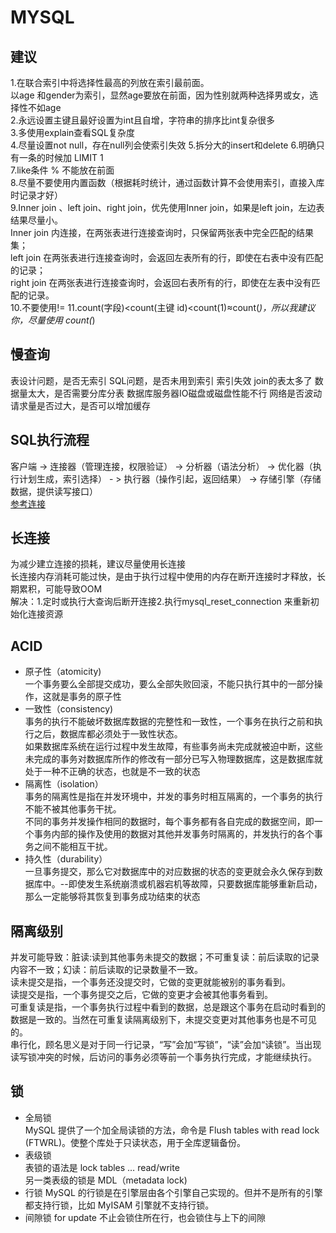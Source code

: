 # MYSQL

## 建议
1.在联合索引中将选择性最高的列放在索引最前面。  
以age 和gender为索引，显然age要放在前面，因为性别就两种选择男或女，选择性不如age  
2.永远设置主键且最好设置为int且自增，字符串的排序比int复杂很多  
3.多使用explain查看SQL复杂度  
4.尽量设置not null，存在null列会使索引失效
5.拆分大的insert和delete
6.明确只有一条的时候加 LIMIT 1  
7.like条件 % 不能放在前面  
8.尽量不要使用内置函数（根据耗时统计，通过函数计算不会使用索引，直接入库时记录才好）  
9.Inner join 、left join、right join，优先使用Inner join，如果是left join，左边表结果尽量小。  
Inner join 内连接，在两张表进行连接查询时，只保留两张表中完全匹配的结果集；  
left join 在两张表进行连接查询时，会返回左表所有的行，即使在右表中没有匹配的记录；  
right join 在两张表进行连接查询时，会返回右表所有的行，即使在左表中没有匹配的记录。  
10.不要使用!=
11.count(字段)<count(主键 id)<count(1)≈count(*)，所以我建议你，尽量使用 count(*)


## 慢查询
表设计问题，是否无索引
SQL问题，是否未用到索引
索引失效
join的表太多了
数据量太大，是否需要分库分表
数据库服务器IO磁盘或磁盘性能不行
网络是否波动
请求量是否过大，是否可以增加缓存

## SQL执行流程
客户端 -> 连接器（管理连接，权限验证） -> 分析器（语法分析） -> 优化器（执行计划生成，索引选择） - > 执行器（操作引起，返回结果） -> 存储引擎（存储数据，提供读写接口）  
[参考连接](https://time.geekbang.org/column/article/68319)

## 长连接
为减少建立连接的损耗，建议尽量使用长连接  
长连接内存消耗可能过快，是由于执行过程中使用的内存在断开连接时才释放，长期累积，可能导致OOM  
解决：1.定时或执行大查询后断开连接2.执行mysql_reset_connection 来重新初始化连接资源  

## ACID
* 原子性（atomicity)  
一个事务要么全部提交成功，要么全部失败回滚，不能只执行其中的一部分操作，这就是事务的原子性
* 一致性（consistency)  
事务的执行不能破坏数据库数据的完整性和一致性，一个事务在执行之前和执行之后，数据库都必须处于一致性状态。  
如果数据库系统在运行过程中发生故障，有些事务尚未完成就被迫中断，这些未完成的事务对数据库所作的修改有一部分已写入物理数据库，这是数据库就处于一种不正确的状态，也就是不一致的状态  
* 隔离性（isolation）  
事务的隔离性是指在并发环境中，并发的事务时相互隔离的，一个事务的执行不能不被其他事务干扰。  
不同的事务并发操作相同的数据时，每个事务都有各自完成的数据空间，即一个事务内部的操作及使用的数据对其他并发事务时隔离的，并发执行的各个事务之间不能相互干扰。  
* 持久性（durability）  
一旦事务提交，那么它对数据库中的对应数据的状态的变更就会永久保存到数据库中。--即使发生系统崩溃或机器宕机等故障，只要数据库能够重新启动，那么一定能够将其恢复到事务成功结束的状态
## 隔离级别
并发可能导致：脏读:读到其他事务未提交的数据；不可重复读：前后读取的记录内容不一致；幻读：前后读取的记录数量不一致。  
读未提交是指，一个事务还没提交时，它做的变更就能被别的事务看到。  
读提交是指，一个事务提交之后，它做的变更才会被其他事务看到。  
可重复读是指，一个事务执行过程中看到的数据，总是跟这个事务在启动时看到的数据是一致的。当然在可重复读隔离级别下，未提交变更对其他事务也是不可见的。  
串行化，顾名思义是对于同一行记录，“写”会加“写锁”，“读”会加“读锁”。当出现读写锁冲突的时候，后访问的事务必须等前一个事务执行完成，才能继续执行。 

## 锁
* 全局锁  
 MySQL 提供了一个加全局读锁的方法，命令是 Flush tables with read lock (FTWRL)。使整个库处于只读状态，用于全库逻辑备份。  
* 表级锁  
表锁的语法是 lock tables … read/write  
另一类表级的锁是 MDL（metadata lock)  
* 行锁
MySQL 的行锁是在引擎层由各个引擎自己实现的。但并不是所有的引擎都支持行锁，比如 MyISAM 引擎就不支持行锁。
* 间隙锁
for update 不止会锁住所在行，也会锁住与上下的间隙  